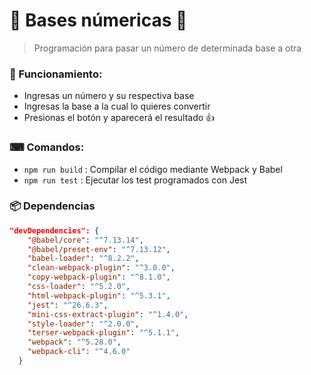 # 🔢 Bases númericas 🔢

> Programación para pasar un número de determinada base a otra

### 🌟 Funcionamiento:
- Ingresas un número y su respectiva base
- Ingresas la base a la cual lo quieres convertir
- Presionas el botón y aparecerá el resultado 👍

### ⌨ Comandos:
- `npm run build` : Compilar el código mediante Webpack y Babel
- `npm run test` : Ejecutar los test programados con Jest

### 📦 Dependencias
```json
"devDependencies": {
    "@babel/core": "^7.13.14",
    "@babel/preset-env": "^7.13.12",
    "babel-loader": "^8.2.2",
    "clean-webpack-plugin": "^3.0.0",
    "copy-webpack-plugin": "^8.1.0",
    "css-loader": "^5.2.0",
    "html-webpack-plugin": "^5.3.1",
    "jest": "^26.6.3",
    "mini-css-extract-plugin": "^1.4.0",
    "style-loader": "^2.0.0",
    "terser-webpack-plugin": "^5.1.1",
    "webpack": "^5.28.0",
    "webpack-cli": "^4.6.0"
  }
```